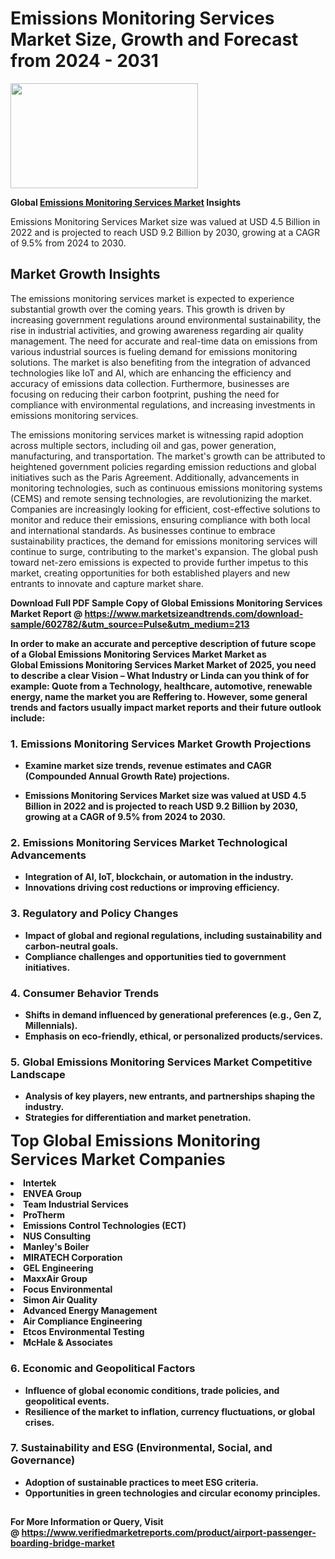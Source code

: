 <H1>Emissions Monitoring Services Market Size, Growth and Forecast from 2024 - 2031</H1><img class="aligncenter size-medium wp-image-584254" src="https://thirdeyenews.in/wp-content/uploads/2024/09/Global-Market-Research-300x168.jpeg" alt="" width="300" height="168" /><p><strong>Global&nbsp;<a href="https://www.marketsizeandtrends.com/download-sample/602782/&amp;utm_source=Pulse&amp;utm_medium=213">Emissions Monitoring Services Market</a> Insights</strong></p><p>Emissions Monitoring Services Market size was valued at USD 4.5 Billion in 2022 and is projected to reach USD 9.2 Billion by 2030, growing at a CAGR of 9.5% from 2024 to 2030.</p><p><h2>Market Growth Insights</h2> <p>The emissions monitoring services market is expected to experience substantial growth over the coming years. This growth is driven by increasing government regulations around environmental sustainability, the rise in industrial activities, and growing awareness regarding air quality management. The need for accurate and real-time data on emissions from various industrial sources is fueling demand for emissions monitoring solutions. The market is also benefiting from the integration of advanced technologies like IoT and AI, which are enhancing the efficiency and accuracy of emissions data collection. Furthermore, businesses are focusing on reducing their carbon footprint, pushing the need for compliance with environmental regulations, and increasing investments in emissions monitoring services.</p> <p><strong></strong></p> <p>The emissions monitoring services market is witnessing rapid adoption across multiple sectors, including oil and gas, power generation, manufacturing, and transportation. The market's growth can be attributed to heightened government policies regarding emission reductions and global initiatives such as the Paris Agreement. Additionally, advancements in monitoring technologies, such as continuous emissions monitoring systems (CEMS) and remote sensing technologies, are revolutionizing the market. Companies are increasingly looking for efficient, cost-effective solutions to monitor and reduce their emissions, ensuring compliance with both local and international standards. As businesses continue to embrace sustainability practices, the demand for emissions monitoring services will continue to surge, contributing to the market's expansion. The global push toward net-zero emissions is expected to provide further impetus to this market, creating opportunities for both established players and new entrants to innovate and capture market share.</p> <p><strong></p><p><span class=""><strong>Download Full PDF Sample Copy of Global Emissions Monitoring Services Market Report</strong> @ <a href="https://www.marketsizeandtrends.com/download-sample/602782/&amp;utm_source=Pulse&amp;utm_medium=213" target="_blank">https://www.marketsizeandtrends.com/download-sample/602782/&amp;utm_source=Pulse&amp;utm_medium=213</a></span></p><p>In order to make an accurate and perceptive description of future scope of a Global&nbsp;Emissions Monitoring Services Market Market as Global&nbsp;Emissions Monitoring Services Market Market of 2025, you need to describe a clear Vision &ndash; What Industry or Linda can you think of for example: Quote from a Technology, healthcare, automotive, renewable energy, name the market you are Reffering to. However, some general trends and factors usually impact market reports and their future outlook include:</p><h3>1.&nbsp;<strong>Emissions Monitoring Services Market Growth Projections</strong></h3><ul><li>Examine market size trends, revenue estimates and CAGR (Compounded Annual Growth Rate) projections.</li><li><p>Emissions Monitoring Services Market size was valued at USD 4.5 Billion in 2022 and is projected to reach USD 9.2 Billion by 2030, growing at a CAGR of 9.5% from 2024 to 2030.</p></li></ul><h3>2.&nbsp;<strong>Emissions Monitoring Services Market Technological Advancements</strong></h3><ul><li>Integration of AI, IoT, blockchain, or automation in the industry.</li><li>Innovations driving cost reductions or improving efficiency.</li></ul><h3>3.&nbsp;<strong>Regulatory and Policy Changes</strong></h3><ul><li>Impact of global and regional regulations, including sustainability and carbon-neutral goals.</li><li>Compliance challenges and opportunities tied to government initiatives.</li></ul><h3>4.&nbsp;<strong>Consumer Behavior Trends</strong></h3><ul><li>Shifts in demand influenced by generational preferences (e.g., Gen Z, Millennials).</li><li>Emphasis on eco-friendly, ethical, or personalized products/services.</li></ul><h3>5.&nbsp;<strong>Global Emissions Monitoring Services Market Competitive Landscape</strong></h3><ul><li>Analysis of key players, new entrants, and partnerships shaping the industry.</li><li>Strategies for differentiation and market penetration.</li></ul><p data-pm-slice="1 1 []"><span style="color: inherit; font-family: inherit; font-size: 25px;">Top Global Emissions Monitoring Services Market Companies</span></p><div class="" data-test-id=""><p><li>Intertek</li><li> ENVEA Group</li><li> Team Industrial Services</li><li> ProTherm</li><li> Emissions Control Technologies (ECT)</li><li> NUS Consulting</li><li> Manley's Boiler</li><li> MIRATECH Corporation</li><li> GEL Engineering</li><li> MaxxAir Group</li><li> Focus Environmental</li><li> Simon Air Quality</li><li> Advanced Energy Management</li><li> Air Compliance Engineering</li><li> Etcos Environmental Testing</li><li> McHale & Associates</li></p></div><h3>6.&nbsp;<strong>Economic and Geopolitical Factors</strong></h3><ul><li>Influence of global economic conditions, trade policies, and geopolitical events.</li><li>Resilience of the market to inflation, currency fluctuations, or global crises.</li></ul><h3>7.&nbsp;<strong>Sustainability and ESG (Environmental, Social, and Governance)</strong></h3><ul><li>Adoption of sustainable practices to meet ESG criteria.</li><li>Opportunities in green technologies and circular economy principles.</li></ul><h2><strong style="font-size: 14px;">For More Information or Query, Visit @&nbsp;</strong><a style="background-color: #ffffff; font-size: 14px;" href="https://www.marketsizeandtrends.com/report/emissions-monitoring-services-market/" target="_blank">https://www.verifiedmarketreports.com/product/airport-passenger-boarding-bridge-market</a></h2>
